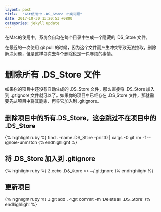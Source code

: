 ```yaml
---
layout: post
title:  "Git使用中 .DS_Store 冲突问题"
date: 2017-10-30 11:20:53 +0800
categories: jekyll update
---
```

在Mac的使用中，系统会自动在每个目录中生成一个隐藏的 .DS_Store 文件。

在最近的一次使用 git pull 的时候，因为这个文件而产生冲突导致无法拉取，删除解决问题，但是这样每次去单个删除也是一件麻烦的事情。

# 删除所有 .DS_Store 文件
如果你的项目中还没有自动生成的 .DS_Store 文件，那么直接将 .DS_Store 加入到 .gitignore 文件就可以了。如果你的项目中已经存在 .DS_Store 文件，那就需要先从项目中将其删除，再将它加入到 .gitignore。

## 删除项目中的所有.DS_Store。这会跳过不在项目中的 .DS_Store
{% highlight ruby %}
find . -name .DS_Store -print0 | xargs -0 git rm -f --ignore-unmatch
{% endhighlight %}
## 将 .DS_Store 加入到 .gitignore
{% highlight ruby %}
2.echo .DS_Store >> ~/.gitignore
{% endhighlight %}
## 更新项目
{% highlight ruby %}
3.git add .
4.git commit -m 'Delete all .DS_Store'
{% endhighlight %}
